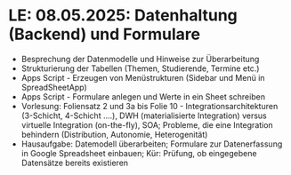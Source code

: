 # **LE: 08.05.2025**: Datenhaltung (Backend) und Formulare  

* Besprechung der Datenmodelle und Hinweise zur Überarbeitung
* Strukturierung der Tabellen (Themen, Studierende, Termine etc.)  
* Apps Script - Erzeugen von Menüstrukturen (Sidebar und Menü in SpreadSheetApp)
* Apps Script - Formulare anlegen und Werte in ein Sheet schreiben
* Vorlesung: Foliensatz 2 und 3a bis Folie 10 - Integrationsarchitekturen (3-Schicht, 4-Schicht ....), DWH (materialisierte Integration) versus virtuelle Integration (on-the-fly), SOA; Probleme, die eine Integration behindern (Distribution, Autonomie, Heterogenität)
* Hausaufgabe: Datemodell überarbeiten; Formulare zur Datenerfassung in Google Spreadsheet einbauen; Kür: Prüfung, ob eingegebene Datensätze bereits existieren